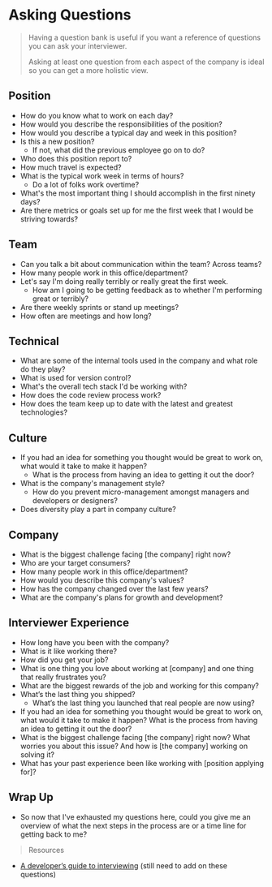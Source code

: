 # Asking Questions

> Having a question bank is useful if you want a reference of questions you can ask your interviewer.
>
> Asking at least one question from each aspect of the company is ideal so you can get a more holistic view.

## Position

- How do you know what to work on each day?
- How would you describe the responsibilities of the position?
- How would you describe a typical day and week in this position?
- Is this a new position?
    + If not, what did the previous employee go on to do?
- Who does this position report to?
- How much travel is expected?
- What is the typical work week in terms of hours?
    + Do a lot of folks work overtime?
- What's the most important thing I should accomplish in the first ninety days?
- Are there metrics or goals set up for me the first week that I would be striving towards?

## Team

- Can you talk a bit about communication within the team? Across teams?
- How many people work in this office/department?
- Let's say I'm doing really terribly or really great the first week.
    + How am I going to be getting feedback as to whether I'm performing great or terribly?
- Are there weekly sprints or stand up meetings?
- How often are meetings and how long?

## Technical

- What are some of the internal tools used in the company and what role do they play?
- What is used for version control?
- What's the overall tech stack I'd be working with?
- How does the code review process work?
- How does the team keep up to date with the latest and greatest technologies?

## Culture

- If you had an idea for something you thought would be great to work on, what would it take to make it happen?
    + What is the process from having an idea to getting it out the door?
- What is the company's management style?
    + How do you prevent micro-management amongst managers and developers or designers?
- Does diversity play a part in company culture?

## Company

- What is the biggest challenge facing [the company] right now?
- Who are your target consumers?
- How many people work in this office/department?
- How would you describe this company's values?
- How has the company changed over the last few years?
- What are the company's plans for growth and development?

## Interviewer Experience

- How long have you been with the company?
- What is it like working there?
- How did you get your job?
- What is one thing you love about working at [company] and one thing that really frustrates you?
- What are the biggest rewards of the job and working for this company?
- What’s the last thing you shipped?
    + What’s the last thing you launched that real people are now using?
- If you had an idea for something you thought would be great to work on, what would it take to make it happen? What is the process from having an idea to getting it out the door?
- What is the biggest challenge facing [the company] right now? What worries you about this issue? And how is [the company] working on solving it?
- What has your past experience been like working with [position applying for]?

## Wrap Up

- So now that I've exhausted my questions here, could you give me an overview of what the next steps in the process are or a time line for getting back to me?

> Resources

- [A developer’s guide to interviewing](https://medium.freecodecamp.com/how-to-interview-as-a-developer-candidate-b666734f12dd) (still need to add on these questions)
